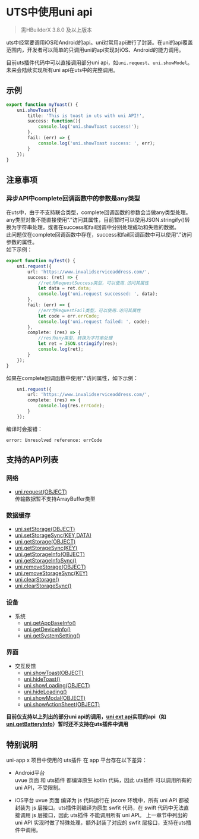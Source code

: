 # UTS中使用uni api  
> 需HBuilderX 3.8.0 及以上版本  

uts中经常要调用iOS和Android的api。uni对常用api进行了封装。在uni的api覆盖范围内，开发者可以简单的只调用uni的api实现对iOS、Android的能力调用。

目前uts插件代码中可以直接调用部分uni api，如`uni.request`、`uni.showModel`。未来会陆续实现所有uni api在uts中的完整调用。

## 示例  
```ts
export function myToast() {
	uni.showToast({
		title: 'This is toast in uts with uni API!',
		success: function(){
			console.log('uni.showToast success!');
		},
		fail: (err) => {
			console.log('uni.showToast success: ', err);
		}
	});
}
```


## 注意事项  
### 异步API中complete回调函数中的参数是any类型  
在uts中，由于不支持联合类型，complete回调函数的参数会当做any类型处理。  
any类型对象不能直接使用“.”访问其属性，目前暂时可以使用JSON.stringify()转换为字符串处理，或者在success和fail回调中分别处理成功和失败的数据。  
此问题仅在complete回调函数中存在，success和fail回调函数中可以使用“.”访问参数的属性。  
如下示例：
```ts
export function myTest() {
	uni.request({
		url: 'https://www.invalidserviceaddress.com/',
		success: (ret) => {
			//ret为RequestSuccess类型，可以使用.访问其属性  
			let data = ret.data;
			console.log('uni.request successed: ', data);
		},
		fail: (err) => {
			//err为RequestFail类型，可以使用.访问其属性  
			let code = err.errCode;
			console.log('uni.request failed: ', code);
		},
		complete: (res) => {
			//res为any类型，转换为字符串处理
			let ret = JSON.stringify(res);
			console.log(ret);
		}
	});
}
```

如果在complete回调函数中使用“.”访问属性，如下示例：  
```ts
	uni.request({
		url: 'https://www.invalidserviceaddress.com/',
		complete: (res) => {
			console.log(res.errCode);
		}
	});

```
编译时会报错：  
```
error: Unresolved reference: errCode‌
```



## 支持的API列表  
### 网络  
- [uni.request(OBJECT)](https://uniapp.dcloud.net.cn/api/request/request.html#request)  
	传输数据暂不支持ArrayBuffer类型  

### 数据缓存  
- [uni.setStorage(OBJECT)](https://uniapp.dcloud.net.cn/api/storage/storage.html#setstorage)  
- [uni.setStorageSync(KEY,DATA)](https://uniapp.dcloud.net.cn/api/storage/storage.html#setstoragesync)  
- [uni.getStorage(OBJECT)](https://uniapp.dcloud.net.cn/api/storage/storage.html#getstorage)  
- [uni.getStorageSync(KEY)](https://uniapp.dcloud.net.cn/api/storage/storage.html#getstoragesync)  
- [uni.getStorageInfo(OBJECT)](https://uniapp.dcloud.net.cn/api/storage/storage.html#getstorageinfo)  
- [uni.getStorageInfoSync()](https://uniapp.dcloud.net.cn/api/storage/storage.html#getstorageinfosync)  
- [uni.removeStorage(OBJECT)](https://uniapp.dcloud.net.cn/api/storage/storage.html#removestorage)  
- [uni.removeStorageSync(KEY)](https://uniapp.dcloud.net.cn/api/storage/storage.html#removestoragesync)  
- [uni.clearStorage()](https://uniapp.dcloud.net.cn/api/storage/storage.html#clearstorage)
- [uni.clearStorageSync()](https://uniapp.dcloud.net.cn/api/storage/storage.html#clearstoragesync)  

### 设备  
- 系统  
	+ [uni.getAppBaseInfo()](https://uniapp.dcloud.net.cn/api/system/getAppBaseInfo.html)  
	+ [uni.getDeviceInfo()](https://uniapp.dcloud.net.cn/api/system/getDeviceInfo.html)  
	+ [uni.getSystemSetting()](https://uniapp.dcloud.net.cn/api/system/getsystemsetting.html)

### 界面  
- 交互反馈  
	+ [uni.showToast(OBJECT)](https://uniapp.dcloud.net.cn/api/ui/prompt.html#showtoast)  
	+ [uni.hideToast()](https://uniapp.dcloud.net.cn/api/ui/prompt.html#hidetoast)  
	+ [uni.showLoading(OBJECT)](https://uniapp.dcloud.net.cn/api/ui/prompt.html#showloading)  
	+ [uni.hideLoading()](https://uniapp.dcloud.net.cn/api/ui/prompt.html#hideloading)  
	+ [uni.showModal(OBJECT)](https://uniapp.dcloud.net.cn/api/ui/prompt.html#showmodal)  
	+ [uni.showActionSheet(OBJECT)](https://uniapp.dcloud.net.cn/api/ui/prompt.html#showactionsheet)  

**目前仅支持以上列出的部分uni api的调用，[uni ext api](https://uniapp.dcloud.net.cn/api/extapi.html)实现的api（如[uni.getBatteryInfo](https://ext.dcloud.net.cn/plugin?id=9295)）暂时还不支持在uts插件中调用**  

## 特别说明  
uni-app x 项目中使用的 uts插件 在 app 平台存在以下差异：

- Android平台  
uvue 页面 和 uts插件 都编译原生 kotlin 代码，因此 uts插件 可以调用所有的 uni API，不受限制。

- iOS平台 
uvue 页面 编译为 js 代码运行在 jscore 环境中，所有 uni API 都被封装为 js 层接口。uts插件则编译为原生 swfit 代码，在 swift 代码中无法直接调用 js 层接口，因此 uts插件 不能调用所有 uni API。
上一章节中列出的 uni API 实现时做了特殊处理，额外封装了对应的 swfit 层接口，支持在uts插件中调用。




